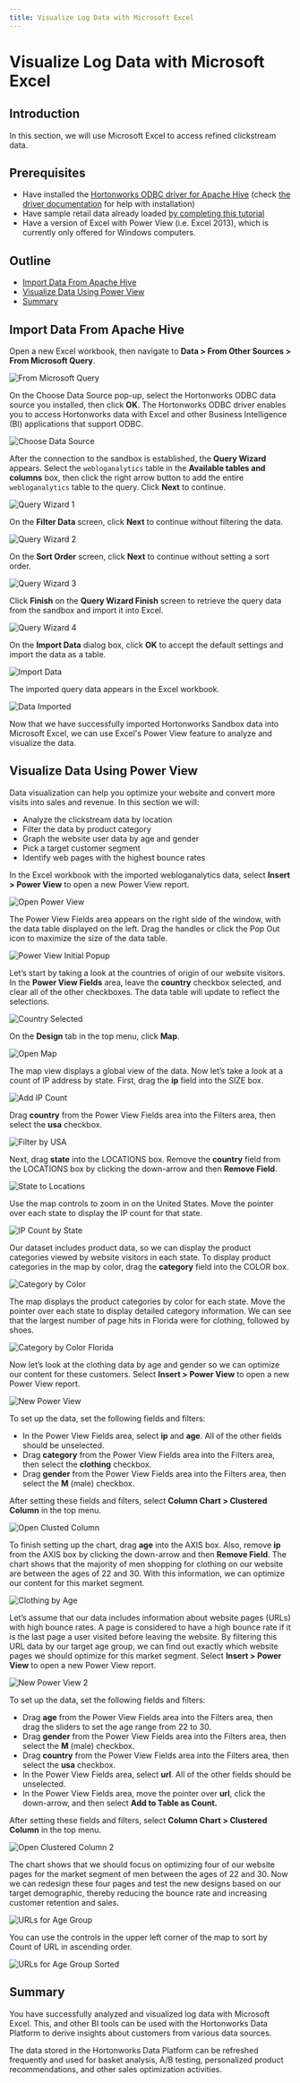 ```yaml
---
title: Visualize Log Data with Microsoft Excel
---
```


# Visualize Log Data with Microsoft Excel

## Introduction

In this section, we will use Microsoft Excel to access refined clickstream data.


## Prerequisites

-   Have installed the [Hortonworks ODBC driver for Apache Hive](https://hortonworks.com/downloads/#addons) (check [the driver documentation](https://hortonworks.com/wp-content/uploads/2016/08/Hortonworks-Hive-ODBC-Driver-User-Guide.pdf) for help with installation)
-   Have sample retail data already loaded [by completing this tutorial](https://hortonworks.com/tutorial/loading-data-into-the-hortonworks-sandbox)
-   Have a version of Excel with Power View (i.e. Excel 2013), which is currently only offered for Windows computers.


## Outline

-   [Import Data From Apache Hive](#import-data-from-apache-hive)
-   [Visualize Data Using Power View](#visualize-data-using-power-view)
-   [Summary](#summary)


## Import Data From Apache Hive

Open a new Excel workbook, then navigate to **Data > From Other Sources > From Microsoft Query**.

![From Microsoft Query](assets/excel-open-query.jpg)

On the Choose Data Source pop-up, select the Hortonworks ODBC data source you installed, then click **OK**. The Hortonworks ODBC driver enables you to access Hortonworks data with Excel and other Business Intelligence (BI) applications that support ODBC.

![Choose Data Source](assets/excel-choose-data-source.jpg)

After the connection to the sandbox is established, the **Query Wizard** appears. Select the `webloganalytics` table in the **Available tables and columns** box, then click the right arrow button to add the entire `webloganalytics` table to the query. Click **Next** to continue.

![Query Wizard 1](assets/excel-query-wizard-1.jpg)

On the **Filter Data** screen, click **Next** to continue without filtering the data.

![Query Wizard 2](assets/excel-query-wizard-2.jpg)

On the **Sort Order** screen, click **Next** to continue without setting a sort order.

![Query Wizard 3](assets/excel-query-wizard-3.jpg)

Click **Finish** on the **Query Wizard Finish** screen to retrieve the query data from the sandbox and import it into Excel.

![Query Wizard 4](assets/excel-query-wizard-4.jpg)

On the **Import Data** dialog box, click **OK** to accept the default settings and import the data as a table.

![Import Data](assets/excel-import-data.jpg)

The imported query data appears in the Excel workbook.

![Data Imported](assets/excel-data-imported.jpg)

Now that we have successfully imported Hortonworks Sandbox data into Microsoft Excel, we can use Excel's Power View feature to analyze and visualize the data.


## Visualize Data Using Power View

Data visualization can help you optimize your website and convert more visits into sales and revenue. In this section we will:

-   Analyze the clickstream data by location
-   Filter the data by product category
-   Graph the website user data by age and gender
-   Pick a target customer segment
-   Identify web pages with the highest bounce rates

In the Excel workbook with the imported webloganalytics data, select **Insert > Power View** to open a new Power View report.

![Open Power View](assets/excel-open-power-view.jpg)

The Power View Fields area appears on the right side of the window, with the data table displayed on the left. Drag the handles or click the Pop Out icon to maximize the size of the data table.

![Power View Initial Popup](assets/excel-power-view-initial-popup.jpg)

Let’s start by taking a look at the countries of origin of our website visitors. In the **Power View Fields** area, leave the **country** checkbox selected, and clear all of the other checkboxes. The data table will update to reflect the selections.

![Country Selected](assets/excel-country-selected.jpg)

On the **Design** tab in the top menu, click **Map**.

![Open Map](assets/excel-open-map.jpg)

The map view displays a global view of the data. Now let’s take a look at a count of IP address by state. First, drag the **ip** field into the SIZE box.

![Add IP Count](assets/excel-add-ip-count.jpg)

Drag **country** from the Power View Fields area into the Filters area, then select the **usa** checkbox.

![Filter by USA](assets/excel-filter-by-usa.jpg)

Next, drag **state** into the LOCATIONS box. Remove the **country** field from the LOCATIONS box by clicking the down-arrow and then **Remove Field**.

![State to Locations](assets/excel-state-to-locations.jpg)

Use the map controls to zoom in on the United States. Move the pointer over each state to display the IP count for that state.

![IP Count by State](assets/excel-ip-count-by-state.jpg)

Our dataset includes product data, so we can display the product categories viewed by website visitors in each state. To display product categories in the map by color, drag the **category** field into the COLOR box.

![Category by Color](assets/excel-category-by-color.jpg)

The map displays the product categories by color for each state. Move the pointer over each state to display detailed category information. We can see that the largest number of page hits in Florida were for clothing, followed by shoes.

![Category by Color Florida](assets/excel-category-by-color-florida.jpg)

Now let’s look at the clothing data by age and gender so we can optimize our content for these customers. Select **Insert > Power View** to open a new Power View report.

![New Power View](assets/excel-new-power-view.jpg)

To set up the data, set the following fields and filters:

-   In the Power View Fields area, select **ip** and **age**. All of the other fields should be unselected.
-   Drag **category** from the Power View Fields area into the Filters area, then select the **clothing** checkbox.
-   Drag **gender** from the Power View Fields area into the Filters area, then select the **M** (male) checkbox.

After setting these fields and filters, select **Column Chart > Clustered Column** in the top menu.

![Open Clusted Column](assets/excel-open-clustered-column.jpg)

To finish setting up the chart, drag **age** into the AXIS box. Also, remove **ip** from the AXIS box by clicking the down-arrow and then **Remove Field**. The chart shows that the majority of men shopping for clothing on our website are between the ages of 22 and 30. With this information, we can optimize our content for this market segment.

![Clothing by Age](assets/excel-clothing-by-age.jpg)

Let’s assume that our data includes information about website pages (URLs) with high bounce rates. A page is considered to have a high bounce rate if it is the last page a user visited before leaving the website. By filtering this URL data by our target age group, we can find out exactly which website pages we should optimize for this market segment. Select **Insert > Power View** to open a new Power View report.

![New Power View 2](assets/excel-new-power-view-2.jpg)

To set up the data, set the following fields and filters:

-   Drag **age** from the Power View Fields area into the Filters area, then drag the sliders to set the age range from 22 to 30.
-   Drag **gender** from the Power View Fields area into the Filters area, then select the **M** (male) checkbox.
-   Drag **country** from the Power View Fields area into the Filters area, then select the **usa** checkbox.
-   In the Power View Fields area, select **url**. All of the other fields should be unselected.
-   In the Power View Fields area, move the pointer over **url**, click the down-arrow, and then select **Add to Table as Count.**

After setting these fields and filters, select **Column Chart > Clustered Column** in the top menu.

![Open Clustered Column 2](assets/excel-open-clusted-column-2.jpg)

The chart shows that we should focus on optimizing four of our website pages for the market segment of men between the ages of 22 and 30. Now we can redesign these four pages and test the new designs based on our target demographic, thereby reducing the bounce rate and increasing customer retention and sales.

![URLs for Age Group](assets/excel-urls-for-age-group.jpg)

You can use the controls in the upper left corner of the map to sort by Count of URL in ascending order.

![URLs for Age Group Sorted](assets/excel-urls-for-age-group-sorted.jpg)


## Summary

You have successfully analyzed and visualized log data with Microsoft Excel.  This, and other BI tools can be used with the Hortonworks Data Platform to derive insights about customers from various data sources.

The data stored in the Hortonworks Data Platform can be refreshed frequently and used for basket analysis, A/B testing, personalized product recommendations, and other sales optimization activities.
